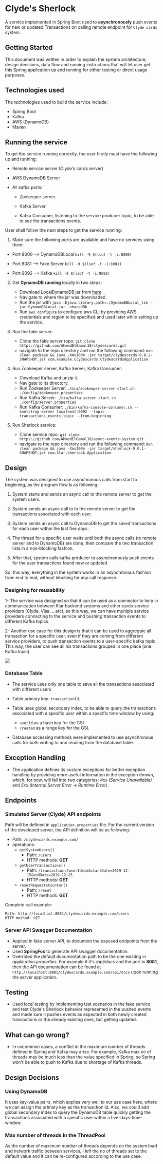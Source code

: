 # Clyde's Sherlock
A service implemented in Spring Boot used to **asynchronously** push events for new or updated Transactions on calling remote endpoint for `Clyde cards` system.

## Getting Started
This document was written in order to explain the system architecture, design decisions, data flow and running instructions that will let user get this Spring application up and running for either testing or direct usage purposes.

## Technologies used
The technologies used to build the service include:
- Spring Boot
- Kafka
- AWS (DynamoDB)
- Maven

## Running the service
To get the service running correctly, the user firstly must have the following up and running:
* Remote service server (Clyde's cards server)
* AWS DynamoDB Server
* All kafka parts:
    
    * Zookeeper server.
    
    * Kafka Server.
    
    * Kafka Consumer, listening to the service producer topic, to be able to see the transactions events.
    
User shall follow the next steps to get the service running:

1. Make sure the following ports are available and have no services using them:

- Port 8000 --> DynamoDBLocal `kill -9 $(lsof -t -i:8000)`

- Port 8081 --> Fake Server `kill -9 $(lsof -t -i:8081)`

- Port 9092 --> Kafka `kill -9 $(lsof -t -i:9092)`

2. Get **DynamoDB running** locally in two steps:
    - Download LocalDynamoDB jar from [here](https://docs.aws.amazon.com/amazondynamodb/latest/developerguide/DynamoDBLocal.DownloadingAndRunning.html)
    - Navigate to where the jar was downloaded.
    - Run the jar with `java -Djava.library.path=./DynamoDBLocal_lib -jar DynamoDBLocal.jar -sharedDb`
    - Run `aws configure` to configure aws CLI by providing AWS credentials and region to be specified and used later while setting up the service.
    
3. Run the fake server:
    - Clone the fake server repo:  `git clone https://github.com/AhmedElGamal10/clydescards.git`
    - navigate to the repo directory and run the following command: `mvn clean package && java -Xmx100m -jar target/clydescards-0.0.1-SNAPSHOT.jar com.example.clydescards.ClydescardsApplication` 

4. Run Zookeeper server, Kafka Server, Kafka Consumer:
    - Download Kafka and unzip it.
    - Navigate to its directory.
    - Run Zookeeper Server: `./bin/zookeeper-server-start.sh ./config/zookeeper.properties`
    - Run Kafka Server: `./bin/kafka-server-start.sh ./config/server.properties`
    - Run Kafka Consumer: `./bin/kafka-console-consumer.sh --bootstrap-server localhost:9092 --topic transactions_events_topic --from-beginning`

5. Run Sherlock service:
    - Clone service repo: `git clone https://github.com/AhmedElGamal10/async-events-system.git`
    - navigate to the repo directory  and run the following command: `mvn clean package && java -Xmx100m -jar target/sherlock-0.0.1-SNAPSHOT.jar com.klar.sherlock.Application`


## Design
The system was designed to use asynchronous calls from start to beginning, as the program flow is as following:
1. System starts and sends an async call to the remote server to get the system users.

2. System sends an async call to to the remote server to get the transactions associated with each user.

3. System sends an async call to DynamoDB to get the saved transactions for each user within the last five days.

4. The thread for a specific user waits until both the async calls (to remote server and to DynamoDB) are done, then compare the two transaction lists in a non-blocking fashion.

5. After that, system calls kafka producer to asynchronously push events for the user transactions found new or updated.

So, this way, everything in the system works in an asynchronous fashion from end to end, without blocking for any call response.

### Designing for reusability
1- The service was designed so that it can be used as a connector to help in communication between Klar backend systems and other cards service providers (Clyde, Visa, ...etc), so this way, we can have multiple service providers connecting to the service and pushing transaction events to different Kafka topics.

2- Another use case for this design is that it can be used to aggregate all transaction for a specific user, even if they are coming from different service providers, to push transaction events to a user-specific kafka topic. This way, the user can see all his transactions grouped in one place (one Kafka topic).   

<img src="SystemDiagram.png">

### Database Table
- The service uses only one table to save all the transactions associated with different users.

- Table primary key: `transactionId`.

- Table uses global secondary index, to be able to query the transactions associated with a specific user within a specific time window by using:
    - `userId` as a hash key for the GSI.
    - `created` as a range key for the GSI.

- Database accessing methods were implemented to use asynchronous calls for both writing to and reading from the database table.
  
## Exception Handling
- The application defines its custom exceptions for better exception handling by providing more useful information in the exception thrown, which, for now,  will fall into two categories: *4xx (Service Unavailable)* and *5xx (Internal Server Error -> Runtime Error)*.

## Endpoints
### Simulated Server (Clyde) API endpoints
Path will be defined in `application.properties` file. For the current version of the developed server, the API definition will be as following:
- Path: `/clydescards.example.com/`
- operations: 
    - `getSystemUsers()`
        - Path: `/users`
        - HTTP methods: __GET__
    - `getUserTransactions()`
        - Path: `/transactions?userId=id&startDate=2019-12-15&endDate=2019-12-25`
        - HTTP methods: __GET__
    - `resetRequestsCounter()`
        - Path: `/reset`
        - HTTP methods: __GET__

Complete call example:
```
Path: http://localhost:8081/clydescards.example.com/users
HTTP method: GET
```  

### Server API Swagger Documentation
- Applied in fake server API, to document the exposed endpoints from the server.
- Used **SpringFox** to generate API swagger documentation.
- Overrided the default documentation path to be the one existing in *application.properties*. For example if it's */api/docs* and the port is __8081__, then the API documentation can be found at `http://localhost:8081/clydescards.example.com/api/docs` upon running the server application.    
      
## Testing
- Used local testing by implementing test scenarios in the fake service and test Clyde's Sherlock behavior represented in the pushed events and made sure it pushes events as expected in both newly created transactions or the already existing ones, but getting updated.

## What can go wrong?
- In uncommon cases, a conflict in the maximum number of threads defined in Spring and Kafka may arise. For example, Kafka max no of threads may be much less than the value specified in Spring, so Spring won't be able to push to Kafka due to shortage of Kafka threads.  

## Design Decisions
### Using DynamoDB
It uses key-value pairs, which applies very well to our use case here, where we can assign the primary key as the transaction id. Also, we could add global secondary index to query the DynamoDB table quickly getting the transactions associated with a specific user within a five-days-time-window.

### Max number of threads in the ThreadPool
As the number of maximum number of threads depends on the system load and network traffic between services, I left the no of threads set to the default value and it can be re-configured according to the use case.  